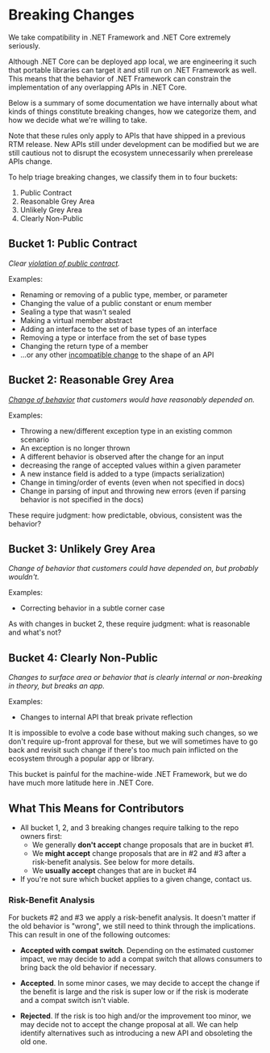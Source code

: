 # Breaking Changes

We take compatibility in .NET Framework and .NET Core extremely seriously.

Although .NET Core can be deployed app local, we are engineering it such that
portable libraries can target it and still run on .NET Framework as well. This
means that the behavior of .NET Framework can constrain the implementation of
any overlapping APIs in .NET Core.

Below is a summary of some documentation we have internally about what kinds of
things constitute breaking changes, how we categorize them, and how we decide
what we're willing to take.

Note that these rules only apply to APIs that have shipped in a previous RTM
release. New APIs still under development can be modified but we are still
cautious not to disrupt the ecosystem unnecessarily when prerelease APIs change.

To help triage breaking changes, we classify them in to four buckets:

1. Public Contract
2. Reasonable Grey Area
3. Unlikely Grey Area
4. Clearly Non-Public

## Bucket 1: Public Contract
*Clear [violation of public contract][breaking-change].*

Examples:
* Renaming or removing of a public type, member, or parameter
* Changing the value of a public constant or enum member
* Sealing a type that wasn't sealed
* Making a virtual member abstract
* Adding an interface to the set of base types of an interface
* Removing a type or interface from the set of base types
* Changing the return type of a member
* ...or any other [incompatible change][breaking-change] to the shape of an API

[breaking-change]: breaking-change-rules.md#source-and-binary-compatibility-changes

## Bucket 2: Reasonable Grey Area
*[Change of behavior][behavioral-changes] that customers would have reasonably
depended on.*

Examples:

* Throwing a new/different exception type in an existing common scenario
* An exception is no longer thrown
* A different behavior is observed after the change for an input
* decreasing the range of accepted values within a given parameter
* A new instance field is added to a type (impacts serialization)
* Change in timing/order of events (even when not specified in docs)
* Change in parsing of input and throwing new errors (even if parsing behavior
  is not specified in the docs)

These require judgment: how predictable, obvious, consistent was the behavior?

[behavioral-changes]: breaking-change-rules.md#behavioral-changes

## Bucket 3: Unlikely Grey Area
*Change of behavior that customers could have depended on, but probably
wouldn't.*

Examples:

* Correcting behavior in a subtle corner case

As with changes in bucket 2, these require judgment: what is reasonable and
what's not?

## Bucket 4: Clearly Non-Public
*Changes to surface area or behavior that is clearly internal or non-breaking
in theory, but breaks an app.*

Examples:

* Changes to internal API that break private reflection

It is impossible to evolve a code base without making such changes, so we don't
require up-front approval for these, but we will sometimes have to go back and
revisit such change if there's too much pain inflicted on the ecosystem through
a popular app or library.

This bucket is painful for the machine-wide .NET Framework, but we do have much
more latitude here in .NET Core.

## What This Means for Contributors

* All bucket 1, 2, and 3 breaking changes require talking to the repo owners
  first:
    - We generally **don't accept** change proposals that are in bucket #1.
    - We **might accept** change proposals that are in #2 and #3 after a
      risk-benefit analysis. See below for more details.
    - We **usually accept** changes that are in bucket #4
* If you're not sure which bucket applies to a given change, contact us.

### Risk-Benefit Analysis

For buckets #2 and #3 we apply a risk-benefit analysis. It doesn't matter if the
old behavior is "wrong", we still need to think through the implications. This
can result in one of the following outcomes: 

* **Accepted with compat switch**. Depending on the estimated customer impact,
  we may decide to add a compat switch that allows consumers to bring back the
  old behavior if necessary.

* **Accepted**. In some minor cases, we may decide to accept the change if the
  benefit is large and the risk is super low or if the risk is moderate and a
  compat switch isn't viable.

* **Rejected**. If the risk is too high and/or the improvement too minor, we may
  decide not to accept the change proposal at all. We can help identify
  alternatives such as introducing a new API and obsoleting the old one.
